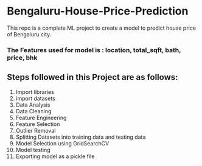 # Bengaluru-House-Price-Prediction
 This repo is a complete ML project to create a model to predict house price of Bengaluru city.
 ### The Features used for model is : location,	total_sqft,	bath,	price,	bhk
 ## Steps followed in this Project are as follows:
 1. Import libraries
 2. import datasets
 3. Data Analysis
 4. Data Cleaning
 5. Feature Engineering
 6. Feature Selection
 7. Outlier Removal
 8. Splitting Datasets into training data and testing data
 9. Model Selection using GridSearchCV
 10. Model testing
 11. Exporting model as a pickle file
